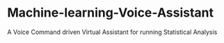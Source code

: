 # Machine-learning-Voice-Assistant
A Voice Command driven Virtual Assistant for running Statistical Analysis
